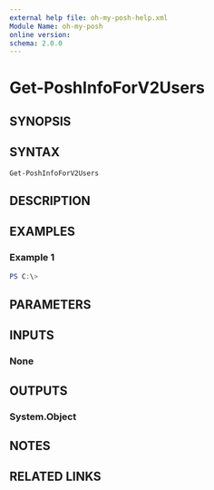 ```yaml
---
external help file: oh-my-posh-help.xml
Module Name: oh-my-posh
online version:
schema: 2.0.0
---
```


# Get-PoshInfoForV2Users

## SYNOPSIS


## SYNTAX

```
Get-PoshInfoForV2Users
```

## DESCRIPTION


## EXAMPLES

### Example 1
```powershell
PS C:\> 
```



## PARAMETERS

## INPUTS

### None

## OUTPUTS

### System.Object
## NOTES

## RELATED LINKS
